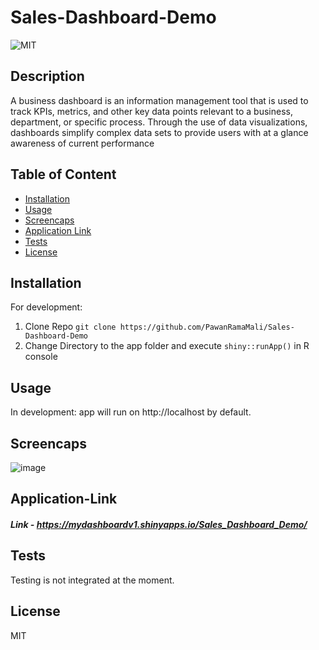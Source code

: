 # Sales-Dashboard-Demo

![MIT](https://img.shields.io/static/v1?label=License&message=MIT&color=green)

## Description

A business dashboard is an information management tool that is used to track KPIs, metrics, and other key data points relevant to a business, department, or specific process. Through the use of data visualizations, dashboards simplify complex data sets to provide users with at a glance awareness of current performance

## Table of Content

- [Installation](#Installation)
- [Usage](#Usage)
- [Screencaps](#Screencaps)
- [Application Link](#Application-Link)
- [Tests](#Tests)
- [License](#License)


## Installation

For development:

1. Clone Repo `git clone https://github.com/PawanRamaMali/Sales-Dashboard-Demo` 
2. Change Directory to the app folder and execute `shiny::runApp()` in R console

## Usage

In development: app will run on http://localhost by default.

## Screencaps

![image](https://user-images.githubusercontent.com/11299574/112169549-4df5f300-8c18-11eb-99b7-de72b9301104.png)

## Application-Link

##### Link - https://mydashboardv1.shinyapps.io/Sales_Dashboard_Demo/ 

## Tests

Testing is not integrated at the moment.

## License

MIT
